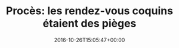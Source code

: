 ---
title: "Procès: les rendez-vous coquins étaient des pièges"
date: 2016-10-26T15:05:47+00:00
concerned:
  - margot-pugliese
press: 
  title: Le Parisien
  url: http://www.leparisien.fr/faits-divers/proces-les-rendez-vous-coquins-etaient-des-pieges-26-10-2017-7355583.php
---